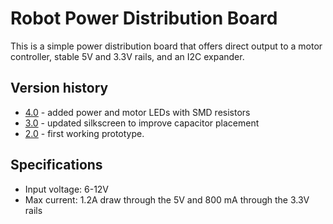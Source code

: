# Robot Power Distribution Board

This is a simple power distribution board that offers direct output to a motor controller, stable 5V and 3.3V rails, and an I2C expander.

## Version history

* [4.0](v4/) - added power and motor LEDs with SMD resistors
* [3.0](v3/) - updated silkscreen to improve capacitor placement
* [2.0](v2/) - first working prototype.

## Specifications

* Input voltage: 6-12V
* Max current: 1.2A draw through the 5V and 800 mA through the 3.3V rails


